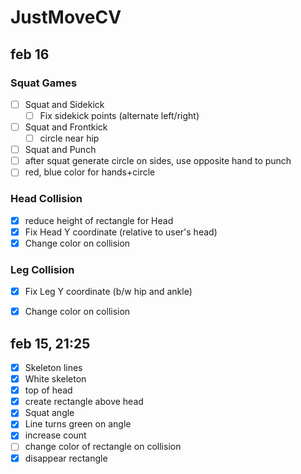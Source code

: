 # JustMoveCV
## feb 16

### Squat Games
- [ ] Squat and Sidekick
  - [ ] Fix sidekick points (alternate left/right)
  
- [ ] Squat and Frontkick
  - [ ] circle near hip
  
- [ ] Squat and Punch
 - [ ] after squat generate circle on sides, use opposite hand to punch
 - [ ] red, blue color for hands+circle

### Head Collision
- [x] reduce height of rectangle for Head
- [x] Fix Head Y coordinate (relative to user's head)
- [x] Change color on collision

### Leg Collision
- [x] Fix Leg Y coordinate (b/w hip and ankle)
- [x] Change color on collision


## feb 15, 21:25
- [x] Skeleton lines
- [x] White skeleton
- [x] top of head
- [x] create rectangle above head
- [x] Squat angle
- [x] Line turns green on angle
- [x] increase count
- [ ] change color of rectangle on collision
- [x] disappear rectangle
